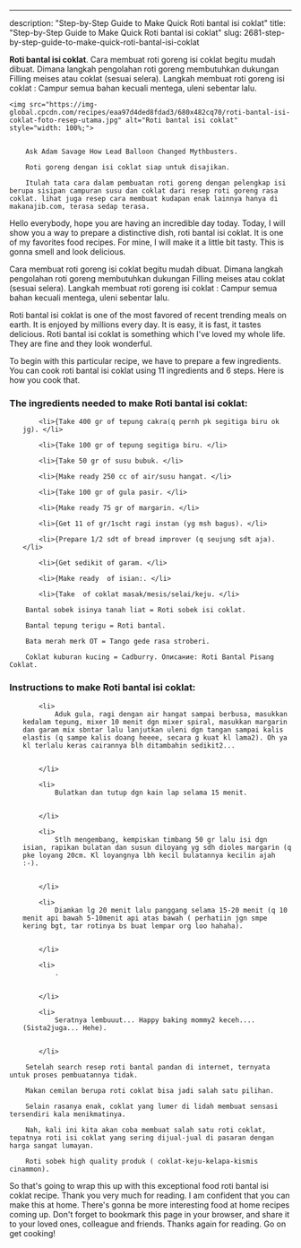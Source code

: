 ---
description: "Step-by-Step Guide to Make Quick Roti bantal isi coklat"
title: "Step-by-Step Guide to Make Quick Roti bantal isi coklat"
slug: 2681-step-by-step-guide-to-make-quick-roti-bantal-isi-coklat

<p>
	<strong>Roti bantal isi coklat</strong>. 
	Cara membuat roti goreng isi coklat begitu mudah dibuat. Dimana langkah pengolahan roti goreng membutuhkan dukungan Filling meises atau coklat (sesuai selera). Langkah membuat roti goreng isi coklat : Campur semua bahan kecuali mentega, uleni sebentar lalu.
</p>
<p>
	
	<img src="https://img-global.cpcdn.com/recipes/eaa97d4ded8fdad3/680x482cq70/roti-bantal-isi-coklat-foto-resep-utama.jpg" alt="Roti bantal isi coklat" style="width: 100%;">
	
	
		Ask Adam Savage How Lead Balloon Changed Mythbusters.
	
		Roti goreng dengan isi coklat siap untuk disajikan.
	
		Itulah tata cara dalam pembuatan roti goreng dengan pelengkap isi berupa sisipan campuran susu dan coklat dari resep roti goreng rasa coklat. lihat juga resep cara membuat kudapan enak lainnya hanya di makanajib.com, terasa sedap terasa.
	
</p>
<p>
	Hello everybody, hope you are having an incredible day today. Today, I will show you a way to prepare a distinctive dish, roti bantal isi coklat. It is one of my favorites food recipes. For mine, I will make it a little bit tasty. This is gonna smell and look delicious.
</p>
	
<p>
	Cara membuat roti goreng isi coklat begitu mudah dibuat. Dimana langkah pengolahan roti goreng membutuhkan dukungan Filling meises atau coklat (sesuai selera). Langkah membuat roti goreng isi coklat : Campur semua bahan kecuali mentega, uleni sebentar lalu.
</p>
<p>
	Roti bantal isi coklat is one of the most favored of recent trending meals on earth. It is enjoyed by millions every day. It is easy, it is fast, it tastes delicious. Roti bantal isi coklat is something which I've loved my whole life. They are fine and they look wonderful.
</p>

<p>
To begin with this particular recipe, we have to prepare a few ingredients. You can cook roti bantal isi coklat using 11 ingredients and 6 steps. Here is how you cook that.
</p>

<h3>The ingredients needed to make Roti bantal isi coklat:</h3>

<ol>
	
		<li>{Take 400 gr of tepung cakra(q pernh pk segitiga biru ok jg). </li>
	
		<li>{Take 100 gr of tepung segitiga biru. </li>
	
		<li>{Take 50 gr of susu bubuk. </li>
	
		<li>{Make ready 250 cc of air/susu hangat. </li>
	
		<li>{Take 100 gr of gula pasir. </li>
	
		<li>{Make ready 75 gr of margarin. </li>
	
		<li>{Get 11 of gr/1scht ragi instan (yg msh bagus). </li>
	
		<li>{Prepare 1/2 sdt of bread improver (q seujung sdt aja). </li>
	
		<li>{Get sedikit of garam. </li>
	
		<li>{Make ready  of isian:. </li>
	
		<li>{Take  of coklat masak/mesis/selai/keju. </li>
	
</ol>
<p>
	
		Bantal sobek isinya tanah liat = Roti sobek isi coklat.
	
		Bantal tepung terigu = Roti bantal.
	
		Bata merah merk OT = Tango gede rasa stroberi.
	
		Coklat kuburan kucing = Cadburry. Описание: Roti Bantal Pisang Coklat.
	
</p>

<h3>Instructions to make Roti bantal isi coklat:</h3>

<ol>
	
		<li>
			Aduk gula, ragi dengan air hangat sampai berbusa, masukkan kedalam tepung, mixer 10 menit dgn mixer spiral, masukkan margarin dan garam mix sbntar lalu lanjutkan uleni dgn tangan sampai kalis elastis (q sampe kalis doang heeee, secara g kuat kl lama2). Oh ya kl terlalu keras cairannya blh ditambahin sedikit2...
			
			
		</li>
	
		<li>
			Bulatkan dan tutup dgn kain lap selama 15 menit.
			
			
		</li>
	
		<li>
			Stlh mengembang, kempiskan timbang 50 gr lalu isi dgn isian, rapikan bulatan dan susun diloyang yg sdh dioles margarin (q pke loyang 20cm. Kl loyangnya lbh kecil bulatannya kecilin ajah :-).
			
			
		</li>
	
		<li>
			Diamkan lg 20 menit lalu panggang selama 15-20 menit (q 10 menit api bawah 5-10menit api atas bawah ( perhatiin jgn smpe kering bgt, tar rotinya bs buat lempar org loo hahaha).
			
			
		</li>
	
		<li>
			.
			
			
		</li>
	
		<li>
			Seratnya lembuuut... Happy baking mommy2 keceh.... (Sista2juga... Hehe).
			
			
		</li>
	
</ol>

<p>
	
		Setelah search resep roti bantal pandan di internet, ternyata untuk proses pembuatannya tidak.
	
		Makan cemilan berupa roti coklat bisa jadi salah satu pilihan.
	
		Selain rasanya enak, coklat yang lumer di lidah membuat sensasi tersendiri kala menikmatinya.
	
		Nah, kali ini kita akan coba membuat salah satu roti coklat, tepatnya roti isi coklat yang sering dijual-jual di pasaran dengan harga sangat lumayan.
	
		Roti sobek high quality produk ( coklat-keju-kelapa-kismis cinammon).
	
</p>

<p>
	So that's going to wrap this up with this exceptional food roti bantal isi coklat recipe. Thank you very much for reading. I am confident that you can make this at home. There's gonna be more interesting food at home recipes coming up. Don't forget to bookmark this page in your browser, and share it to your loved ones, colleague and friends. Thanks again for reading. Go on get cooking!
</p>
